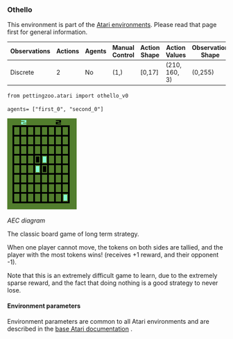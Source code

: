
### Othello

This environment is part of the [Atari environments](../atari.md). Please read that page first for general information.

| Observations | Actions | Agents  | Manual Control | Action Shape | Action Values | Observation Shape | Observation Values | Num States |
|--------------|---------|---------|----------------|--------------|---------------|-------------------|--------------------|------------|
| Discrete  | 2 | No      | (1,)    | [0,17]         | (210, 160, 3)         | (0,255)            | ?          |

`from pettingzoo.atari import othello_v0`

`agents= ["first_0", "second_0"]`

![othello gif](atari_othello.gif)

*AEC diagram*

The classic board game of long term strategy.

When one player cannot move, the tokens on both sides are tallied, and the player with the most tokens wins! (receives +1 reward, and their opponent -1).

Note that this is an extremely difficult game to learn, due to the extremely sparse reward, and the fact that doing nothing is a good strategy to never lose.

#### Environment parameters

Environment parameters are common to all Atari environments and are described in the [base Atari documentation](../atari.md) .
